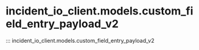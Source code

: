 # incident_io_client.models.custom_field_entry_payload_v2

::: incident_io_client.models.custom_field_entry_payload_v2